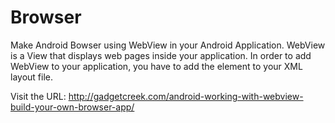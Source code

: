 # Browser
Make Android Bowser using WebView in your Android Application.
WebView is a View that displays web pages inside your application.
In order to add WebView to your application, you have to add the <WebView> element to your XML layout file.

Visit the URL: 
http://gadgetcreek.com/android-working-with-webview-build-your-own-browser-app/

